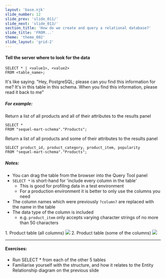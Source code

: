 ```yaml
---
layout: 'base.njk'
slide_number: 12
slide_prev: 'slide_011/'
slide_next: 'slide_013/'
section_title: 'How do we create and query a relational database?'
slide_title: 'FROM...'
theme: 'theme_002'
slide_layout: 'grid-2'
---
```


<section class="slide__text">

#### Tell the server where to look for the data

```
SELECT * | <value1>, <value2>
FROM <table_name>;
```

It's like saying: <span> "Hey, PostgreSQL; please can you find this information for me?  It's in this table in this schema.  When you find this information, please read it back to me" </span>

##### For example:
Return a list of all products and all of their attributes to the results panel
```
SELECT *
FROM "sequel-mart-schema"."Products";
```
Return a list of all products and some of their attributes to the results panel
```
SELECT product_id, product_category, product_item, popularity
FROM "sequel-mart-schema"."Products";
```

##### Notes:
- You can drag the table from the browser into the Query Tool panel
- `SELECT *` is short-hand for 'include every column in the table'
  - This is good for profiling data in a test environment
  - For a production environment it is better to only use the columns you need
- The column names which were previously `?column?` are replaced with the name in the table
- The data type of the column is included
  - e.g. `product_item` only accepts varying character strings of no more than 50 characters

</section>


<section class="slide__images">
    <caption>1. Product table (all columns)</caption>
    <img src="{{ '../../images/002_FROM_Products_All.png' | url }}" />
    <caption>2. Product table (some of the columns)</caption>
    <img src="{{ '../../images/002_FROM_Products_Some.png' | url }}" />

</section>


<section class="slide__exercises">

---

  #### Exercises:
- Run SELECT * from each of the other 5 tables
- Familiarise yourself with the structure, and how it relates to the Entity Relationship diagram on the previous slide

</section>